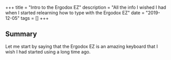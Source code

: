 +++
title       = "Intro to the Ergodox EZ"
description = "All the info I wished I had when I started relearning how to type with the Ergodox EZ"
date        = "2019-12-05"
tags        = []
+++

## Summary

Let me start by saying that the Ergodox EZ is an amazing keyboard that I wish I had started using a long time ago.
